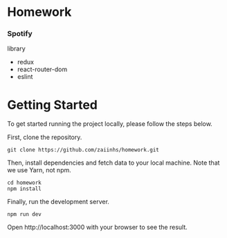 # Homework

### Spotify

library

- redux
- react-router-dom
- eslint

# Getting Started

To get started running the project locally, please follow the steps below.

First, clone the repository.

```
git clone https://github.com/zaiinhs/homework.git
```

Then, install dependencies and fetch data to your local machine. Note that we use Yarn, not npm.

```
cd homework
npm install
```

Finally, run the development server.

```
npm run dev
```

Open http://localhost:3000 with your browser to see the result.
